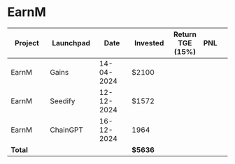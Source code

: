 # EarnM



<table data-full-width="true"><thead><tr><th width="152">Project</th><th width="138">Launchpad</th><th width="132">Date</th><th width="133">Invested</th><th>Return TGE (15%)</th><th>PNL</th><th></th></tr></thead><tbody><tr><td>EarnM</td><td>Gains</td><td>14-04-2024</td><td>$2100</td><td></td><td></td><td></td></tr><tr><td>EarnM</td><td>Seedify</td><td>12-12-2024</td><td>$1572</td><td></td><td></td><td></td></tr><tr><td>EarnM</td><td>ChainGPT</td><td>16-12-2024</td><td>1964</td><td></td><td></td><td></td></tr><tr><td><strong>Total</strong></td><td></td><td></td><td><strong>$5636</strong></td><td></td><td></td><td></td></tr></tbody></table>

